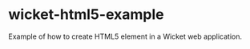 wicket-html5-example
====================

Example of how to create HTML5 element in a Wicket web application.
